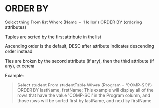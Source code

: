 # ORDER BY

Select thing From list Where (Name = 'Hellen') ORDER BY (ordering attributes)

Tuples are sorted by the first attribute in the list

Ascending order is the default, DESC after attribute indicates descending order instead

Ties are broken by the second attribute (if any), then the third attribute (if any), et cetera

Example:

> Select student From studentTable Where (Program = 'COMP-SCI') ORDER BY lastName, firstName;
This example will display all of the rows that have the value 'COMP-SCI' in the Program column, and those rows will be sorted first by lastName, and next by firstName
